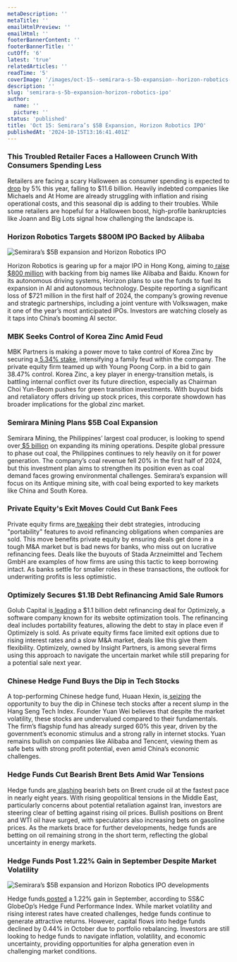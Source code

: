 ```yaml
---
metaDescription: ''
metaTitle: ''
emailHtmlPreview: ''
emailHtml: ''
footerBannerContent: ''
footerBannerTitle: ''
cutOff: '6'
latest: 'true'
relatedArticles: ''
readTime: '5'
coverImage: '/images/oct-15--semirara-s-5b-expansion--horizon-robotics-ipo-b-k0OD.webp'
description: ''
slug: 'semirara-s-5b-expansion-horizon-robotics-ipo'
author:
  name: ''
  picture: ''
status: 'published'
title: 'Oct 15: Semirara’s $5B Expansion, Horizon Robotics IPO'
publishedAt: '2024-10-15T13:16:41.401Z'
---
```


### This Troubled Retailer Faces a Halloween Crunch With Consumers Spending Less

Retailers are facing a scary Halloween as consumer spending is expected to[ drop](https://www.bnnbloomberg.ca/business/2024/10/12/troubled-retailers-face-a-halloween-crunch-with-consumers-spending-less/) by 5% this year, falling to $11.6 billion. Heavily indebted companies like Michaels and At Home are already struggling with inflation and rising operational costs, and this seasonal dip is adding to their troubles. While some retailers are hopeful for a Halloween boost, high-profile bankruptcies like Joann and Big Lots signal how challenging the landscape is.

### Horizon Robotics Targets $800M IPO Backed by Alibaba

![Semirara’s $5B expansion and Horizon Robotics IPO](/images/oct-15--semirara-s-5b-expansion--horizon-robotics-ipo-b-QyOD.webp)

Horizon Robotics is gearing up for a major IPO in Hong Kong, aiming to[ raise $800 million](https://www.bnnbloomberg.ca/business/technology/2024/10/14/horizon-robotics-said-to-draw-alibaba-baidu-as-investors-in-ipo/) with backing from big names like Alibaba and Baidu. Known for its autonomous driving systems, Horizon plans to use the funds to fuel its expansion in AI and autonomous technology. Despite reporting a significant loss of $721 million in the first half of 2024, the company’s growing revenue and strategic partnerships, including a joint venture with Volkswagen, make it one of the year’s most anticipated IPOs. Investors are watching closely as it taps into China’s booming AI sector.

### MBK Seeks Control of Korea Zinc Amid Feud

MBK Partners is making a power move to take control of Korea Zinc by securing a[ 5.34% stake](https://www.bnnbloomberg.ca/investing/2024/10/13/deadline-looms-in-bitter-feud-for-control-of-korea-metals-empire/), intensifying a family feud within the company. The private equity firm teamed up with Young Poong Corp. in a bid to gain 38.47% control. Korea Zinc, a key player in energy-transition metals, is battling internal conflict over its future direction, especially as Chairman Choi Yun-Beom pushes for green transition investments. With buyout bids and retaliatory offers driving up stock prices, this corporate showdown has broader implications for the global zinc market.

### Semirara Mining Plans $5B Coal Expansion

Semirara Mining, the Philippines’ largest coal producer, is looking to spend over[ $5 billion](https://www.bnnbloomberg.ca/business/international/2024/10/14/philippines-top-coal-producer-plans-5-billion-mine-expansion/) on expanding its mining operations. Despite global pressure to phase out coal, the Philippines continues to rely heavily on it for power generation. The company’s coal revenue fell 20% in the first half of 2024, but this investment plan aims to strengthen its position even as coal demand faces growing environmental challenges. Semirara’s expansion will focus on its Antique mining site, with coal being exported to key markets like China and South Korea.

### Private Equity's Exit Moves Could Cut Bank Fees

Private equity firms are[ tweaking](https://www.bnnbloomberg.ca/investing/2024/10/14/private-equity-firms-exit-tactics-risk-curbing-fees-for-banks/) their debt strategies, introducing "portability" features to avoid refinancing obligations when companies are sold. This move benefits private equity by ensuring deals get done in a tough M&A market but is bad news for banks, who miss out on lucrative refinancing fees. Deals like the buyouts of Stada Arzneimittel and Techem GmbH are examples of how firms are using this tactic to keep borrowing intact. As banks settle for smaller roles in these transactions, the outlook for underwriting profits is less optimistic.

### Optimizely Secures $1.1B Debt Refinancing Amid Sale Rumors

Golub Capital is[ leading](https://www.bnnbloomberg.ca/business/company-news/2024/10/14/golub-leads-11-billion-debt-refinancing-effort-for-optimizely/) a $1.1 billion debt refinancing deal for Optimizely, a software company known for its website optimization tools. The refinancing deal includes portability features, allowing the debt to stay in place even if Optimizely is sold. As private equity firms face limited exit options due to rising interest rates and a slow M&A market, deals like this give them flexibility. Optimizely, owned by Insight Partners, is among several firms using this approach to navigate the uncertain market while still preparing for a potential sale next year.

### Chinese Hedge Fund Buys the Dip in Tech Stocks

A top-performing Chinese hedge fund, Huaan Hexin, is[ seizing](https://www.bnnbloomberg.ca/business/international/2024/10/11/hedge-fund-up-800-in-seven-years-buys-dip-in-china-tech-stocks/) the opportunity to buy the dip in Chinese tech stocks after a recent slump in the Hang Seng Tech Index. Founder Yuan Wei believes that despite the market volatility, these stocks are undervalued compared to their fundamentals. The firm’s flagship fund has already surged 60% this year, driven by the government’s economic stimulus and a strong rally in internet stocks. Yuan remains bullish on companies like Alibaba and Tencent, viewing them as safe bets with strong profit potential, even amid China’s economic challenges.

### Hedge Funds Cut Bearish Brent Bets Amid War Tensions

Hedge funds are[ slashing](https://www.bnnbloomberg.ca/investing/2024/10/11/hedge-funds-dump-bets-against-brent-at-fastest-pace-in-8-years/) bearish bets on Brent crude oil at the fastest pace in nearly eight years. With rising geopolitical tensions in the Middle East, particularly concerns about potential retaliation against Iran, investors are steering clear of betting against rising oil prices. Bullish positions on Brent and WTI oil have surged, with speculators also increasing bets on gasoline prices. As the markets brace for further developments, hedge funds are betting on oil remaining strong in the short term, reflecting the global uncertainty in energy markets.

### Hedge Funds Post 1.22% Gain in September Despite Market Volatility

![Semirara’s $5B expansion and Horizon Robotics IPO developments](/images/oct-15--semirara-s-5b-expansion--horizon-robotics-ipo-a-gyMj.webp)

Hedge funds[ posted](https://www.hedgeweek.com/hedge-funds-up-1-22-in-september-says-ssc-globeop/#:~:text=Hedge%20funds%20gained%201.22%25%20in,Index%20declined%200.44%25%20in%20October.) a 1.22% gain in September, according to SS&C GlobeOp’s Hedge Fund Performance Index. While market volatility and rising interest rates have created challenges, hedge funds continue to generate attractive returns. However, capital flows into hedge funds declined by 0.44% in October due to portfolio rebalancing. Investors are still looking to hedge funds to navigate inflation, volatility, and economic uncertainty, providing opportunities for alpha generation even in challenging market conditions.